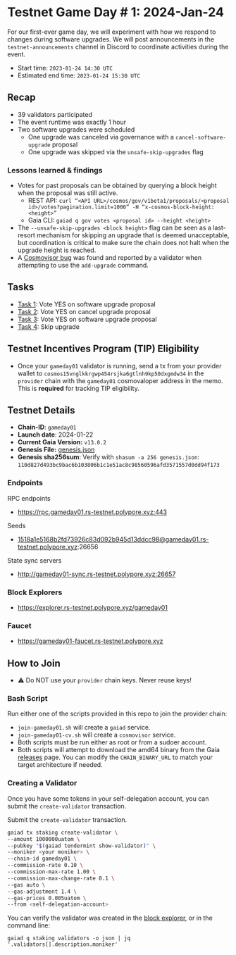 # Testnet Game Day # 1: 2024-Jan-24

For our first-ever game day, we will experiment with how we respond to changes during software upgrades.
We will post announcements in the `testnet-announcements` channel in Discord to coordinate activities during the event.

* Start time: `2023-01-24 14:30 UTC`
* Estimated end time: `2023-01-24 15:30 UTC`

## Recap

* 39 validators participated
* The event runtime was exactly 1 hour
* Two software upgrades were scheduled
  * One upgrade was canceled via governance with a `cancel-software-upgrade` proposal
  * One upgrade was skipped via the `unsafe-skip-upgrades` flag

### Lessons learned & findings

* Votes for past proposals can be obtained by querying a block height when the proposal was still active.
  * REST API: `curl “<API URL>/cosmos/gov/v1beta1/proposals/<proposal id>/votes?pagination.limit=1000” -H “x-cosmos-block-height:<height>”`
  * Gaia CLI: `gaiad q gov votes <proposal id> --height <height>`
* The `--unsafe-skip-upgrades <block height>` flag can be seen as a last-resort mechanism for skipping an upgrade that is deemed unacceptable, but coordination is critical to make sure the chain does not halt when the upgrade height is reached.
* A [Cosmovisor bug](https://github.com/cosmos/cosmos-sdk/issues/19227) was found and reported by a validator when attempting to use the `add-upgrade` command.

## Tasks

* [Task 1](/game-days/gameday01/tasks/1-vote-yes.md): Vote YES on software upgrade proposal
* [Task 2](/game-days/gameday01/tasks/2-vote-yes.md): Vote YES on cancel upgrade proposal
* [Task 3](/game-days/gameday01/tasks/3-vote-yes.md): Vote YES on software upgrade proposal
* [Task 4](/game-days/gameday01/tasks/4-skip-upgrade.md): Skip upgrade

## Testnet Incentives Program (TIP) Eligibility

* Once your `gameday01` validator is running, send a tx from your provider wallet to `cosmos15vnglkkrgwp454rsjka6gtlnh9kp50dxgmdw34` in the `provider` chain with the `gameday01` cosmovaloper address in the memo. This is **required** for tracking TIP eligibility.


## Testnet Details

- **Chain-ID**: `gameday01`
- **Launch date**: 2024-01-22
- **Current Gaia Version:** `v13.0.2`
- **Genesis File:**  [genesis.json](https://github.com/cosmos/testnets/raw/master/game-days/gameday01/genesis.json)
- **Genesis sha256sum**: Verify with `shasum -a 256 genesis.json`: `110d827d493bc9bac6b103806b1c1e51ac8c98560596afd3571557d0dd94f173`


### Endpoints

RPC endpoints

- https://rpc.gameday01.rs-testnet.polypore.xyz:443

Seeds

- 1518a1e5168b2fd73926c83d092b945d13ddcc98@gameday01.rs-testnet.polypore.xyz:26656

State sync servers

- http://gameday01-sync.rs-testnet.polypore.xyz:26657

### Block Explorers

- https://explorer.rs-testnet.polypore.xyz/gameday01


### Faucet

- https://gameday01-faucet.rs-testnet.polypore.xyz

## How to Join

* ⚠️ Do NOT use your `provider` chain keys. Never reuse keys!

### Bash Script

Run either one of the scripts provided in this repo to join the provider chain:
* `join-gameday01.sh` will create a `gaiad` service.
* `join-gameday01-cv.sh` will create a `cosmovisor` service.
* Both scripts must be run either as root or from a sudoer account.
* Both scripts will attempt to download the amd64 binary from the Gaia [releases](https://github.com/cosmos/gaia/releases) page. You can modify the `CHAIN_BINARY_URL` to match your target architecture if needed.


### Creating a Validator

Once you have some tokens in your self-delegation account, you can submit the `create-validator` transaction.

Submit the `create-validator` transaction.

```bash
gaiad tx staking create-validator \
--amount 1000000uatom \
--pubkey "$(gaiad tendermint show-validator)" \
--moniker <your moniker> \
--chain-id gameday01 \
--commission-rate 0.10 \
--commission-max-rate 1.00 \
--commission-max-change-rate 0.1 \
--gas auto \
--gas-adjustment 1.4 \
--gas-prices 0.005uatom \
--from <self-delegation-account>
```

You can verify the validator was created in the [block explorer](https://explorer.rs-testnet.polypore.xyz/gameday01/staking), or in the command line:

```
gaiad q staking validators -o json | jq '.validators[].description.moniker'
```
